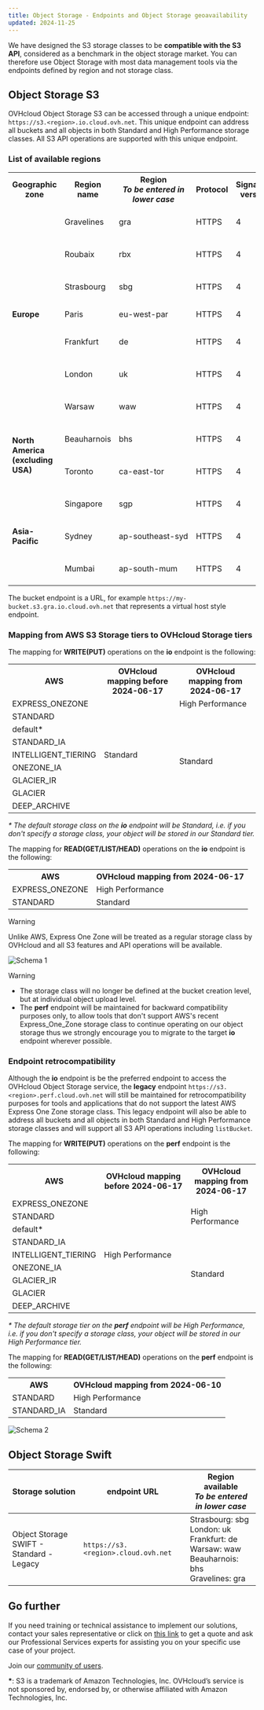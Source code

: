 ```yaml
---
title: Object Storage - Endpoints and Object Storage geoavailability
updated: 2024-11-25
---
```


<style>
td:nth-of-type(2) {
  white-space:nowrap;
}
</style>

We have designed the S3 storage classes to be **compatible with the S3 API**, considered as a benchmark in the object storage market. You can therefore use Object Storage with most data management tools via the endpoints defined by region and not storage class.

## Object Storage S3

OVHcloud Object Storage S3 can be accessed through a unique endpoint: `https://s3.<region>.io.cloud.ovh.net`. This unique endpoint can address all buckets and all objects in both Standard and High Performance storage classes. All S3 API operations are supported with this unique endpoint.

### List of available regions

<table>
    <tr>
        <th>Geographic zone</th>
        <th>Region name</th>
        <th>Region<br><b><i>To be entered in lower case</i></b></th>
        <th>Protocol</th>
        <th>Signature version</th>
        <th>Deployment mode</th>
        <th>Storage tier supported</th>
    </tr>
    <tr>
        <td rowspan=7><strong>Europe</strong></td>
        <td>Gravelines</td>
        <td>gra</td>
        <td>HTTPS</td>
        <td>4</td>
        <td>1-AZ region</td>
        <td>Standard & High Performance</td>
    </tr>
    <tr>
        <td>Roubaix</td>
        <td>rbx</td>
        <td>HTTPS</td>
        <td>4</td>
        <td>1-AZ region</td>
        <td>Standard & High Performance</td>
    </tr>
    <tr>
        <td>Strasbourg</td>
        <td>sbg</td>
        <td>HTTPS</td>
        <td>4</td>
        <td>1-AZ region</td>
        <td>Standard & High Performance</td>
    </tr>
    <tr>
        <td>Paris</td>
        <td>eu-west-par</td>
        <td>HTTPS</td>
        <td>4</td>
        <td>3-AZ region</td>
        <td>Standard only</td>
    </tr>
    <tr>
        <td>Frankfurt</td>
        <td>de</td>
        <td>HTTPS</td>
        <td>4</td>
        <td>1-AZ region</td>
        <td>Standard & High Performance</td>
    </tr>
    <tr>
        <td>London</td>
        <td>uk</td>
        <td>HTTPS</td>
        <td>4</td>
        <td>1-AZ region</td>
        <td>Standard & High Performance</td>
    </tr>
    <tr>
        <td>Warsaw</td>
        <td>waw</td>
        <td>HTTPS</td>
        <td>4</td>
        <td>1-AZ region</td>
        <td>Standard & High Performance</td>
    </tr>
    <tr>
        <td rowspan=2><strong>North America<br>(excluding USA)</strong></td>
        <td>Beauharnois</td>
        <td>bhs</td>
        <td>HTTPS</td>
        <td>4</td>
        <td>1-AZ region</td>
        <td>Standard & High Performance</td>
    </tr>
    <tr>
        <td>Toronto</td>
        <td>ca-east-tor</td>
        <td>HTTPS</td>
        <td>4</td>
        <td>1-AZ region</td>
        <td>Standard & High Performance</td>
    </tr>
    <tr>
        <td rowspan=3><strong>Asia-Pacific</strong></td>
        <td>Singapore</td>
        <td>sgp</td>
        <td>HTTPS</td>
        <td>4</td>
        <td>1-AZ region</td>
        <td>Standard & High Performance</td>
    </tr>
    <tr>
        <td>Sydney</td>
        <td>ap-southeast-syd</td>
        <td>HTTPS</td>
        <td>4</td>
        <td>1-AZ region</td>
        <td>Standard & High Performance</td>
    </tr>
    <tr>
        <td>Mumbai</td>
        <td>ap-south-mum</td>
        <td>HTTPS</td>
        <td>4</td>
        <td>1-AZ region</td>
        <td>Standard & High Performance</td>
    </tr>
</table>

The bucket endpoint is a URL, for example `https://my-bucket.s3.gra.io.cloud.ovh.net` that represents a virtual host style endpoint.

### Mapping from AWS S3 Storage tiers to OVHcloud Storage tiers

The mapping for **WRITE(PUT)** operations on the **io** endpoint is the following:

<table>
    <tr>
        <th>AWS</th>
        <th>OVHcloud mapping before 2024-06-17</th>
        <th>OVHcloud mapping from 2024-06-17</th>
    </tr>
    <tr>
        <td>EXPRESS_ONEZONE</td> 
        <td rowspan=9>Standard</td>
        <td>High Performance</td>
    </tr>
    <tr>
        <td>STANDARD</td>
        <td rowspan=8>Standard</td>
    </tr>
    <tr>
        <td>default*</td>
    </tr>
    <tr>
         <td>STANDARD_IA</td>     
    </tr>
    <tr>
        <td>INTELLIGENT_TIERING</td>
    </tr>
    <tr>
        <td>ONEZONE_IA</td>
    </tr>
    <tr>
        <td>GLACIER_IR</td>
    </tr>
    <tr>
        <td>GLACIER</td>
    </tr>
    <tr>
        <td>DEEP_ARCHIVE</td>
    </tr>
</table>

_* The default storage class on the **io** endpoint will be Standard, i.e. if you don't specify a storage class, your object will be stored in our Standard tier._

The mapping for **READ(GET/LIST/HEAD)** operations on the **io** endpoint is the following:

<table>
    <tr>
        <th>AWS</th>
        <th>OVHcloud mapping from 2024-06-17</th>
    </tr>
    <tr>
        <td>EXPRESS_ONEZONE</td> 
        <td>High Performance</td>
    </tr>
    <tr>
        <td>STANDARD</td>
        <td>Standard</td>
    </tr>
</table>

> [!warning]
> Unlike AWS, Express One Zone will be treated as a regular storage class by OVHcloud and all S3 features and API operations will be available.

![Schema 1](images/io-mapping-v2.png)

> [!warning]
> - The storage class will no longer be defined at the bucket creation level, but at individual object upload level.
> - The **perf** endpoint will be maintained for backward compatibility purposes only, to allow tools that don't support AWS's recent Express_One_Zone storage class to continue operating on our object storage thus we strongly encourage you to migrate to the target **io** endpoint wherever possible.

### Endpoint retrocompatibility

Although the **io** endpoint is be the preferred endpoint to access the OVHcloud Object Storage service, the **legacy** endpoint `https://s3.<region>.perf.cloud.ovh.net` will still be maintained for retrocompatibility purposes for tools and applications that do not support the latest AWS Express One Zone storage class. This legacy endpoint will also be able to address all buckets and all objects in both Standard and High Performance storage classes and will support all S3 API operations including `listBucket`.

The mapping for **WRITE(PUT)** operations on the **perf** endpoint is the following:

<table>
    <tr>
        <th>AWS</th>
        <th>OVHcloud mapping before 2024-06-17</th>
        <th>OVHcloud mapping from 2024-06-17</th>
    </tr>
    <tr>
        <td>EXPRESS_ONEZONE</td> 
        <td rowspan=9>High Performance</td>
        <td rowspan=3>High Performance</td>
    </tr>
    <tr>
        <td>STANDARD</td>
    </tr>
    <tr>
        <td>default*</td>
    </tr>
    <tr>
         <td>STANDARD_IA</td>
        <td rowspan=6>Standard</td>
    </tr>
    <tr>
        <td>INTELLIGENT_TIERING</td>
    </tr>
    <tr>
        <td>ONEZONE_IA</td>
    </tr>
    <tr>
        <td>GLACIER_IR</td>
    </tr>
    <tr>
        <td>GLACIER</td>
    </tr>
    <tr>
        <td>DEEP_ARCHIVE</td>
    </tr>
</table>

_* The default storage tier on the **perf** endpoint will be High Performance, i.e. if you don't specify a storage class, your object will be stored in our High Performance tier._

The mapping for **READ(GET/LIST/HEAD)** operations on the **perf** endpoint is the following:

<table>
    <tr>
        <th>AWS</th>
        <th>OVHcloud mapping from 2024-06-10</th>
    </tr>
    <tr>
        <td>STANDARD</td> 
        <td>High Performance</td>
    </tr>
    <tr>
        <td>STANDARD_IA</td>
        <td>Standard</td>
    </tr>
</table>

![Schema 2](images/perf-mapping-v2.png)

## Object Storage Swift

| Storage solution | endpoint URL | Region available<br><b><i>To be entered in lower case</i></b> |
| ------ | ------ | ------ |
| Object Storage SWIFT - Standard - Legacy |`https://s3.<region>.cloud.ovh.net` | Strasbourg: sbg<br>London: uk<br>Frankfurt: de<br>Warsaw: waw<br>Beauharnois: bhs<br>Gravelines: gra |

## Go further

If you need training or technical assistance to implement our solutions, contact your sales representative or click on [this link](/links/professional-services) to get a quote and ask our Professional Services experts for assisting you on your specific use case of your project.

Join our [community of users](/links/community).

**\***: S3 is a trademark of Amazon Technologies, Inc. OVHcloud’s service is not sponsored by, endorsed by, or otherwise affiliated with Amazon Technologies, Inc.
